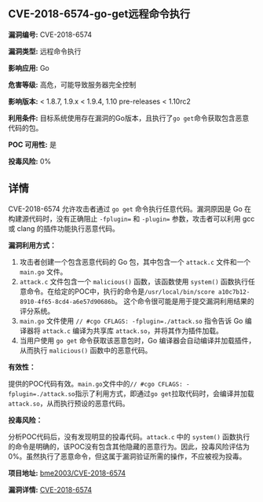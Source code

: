 ## CVE-2018-6574-go-get远程命令执行

**漏洞编号:** CVE-2018-6574

**漏洞类型:** 远程命令执行

**影响应用:** Go

**危害等级:** 高危，可能导致服务器完全控制

**影响版本:** < 1.8.7, 1.9.x < 1.9.4, 1.10 pre-releases < 1.10rc2

**利用条件:** 目标系统使用存在漏洞的Go版本，且执行了`go get`命令获取包含恶意代码的包。

**POC 可用性:** 是

**投毒风险:** 0%

## 详情

CVE-2018-6574 允许攻击者通过 `go get` 命令执行任意代码。漏洞原因是 Go 在构建源代码时，没有正确阻止 `-fplugin=` 和 `-plugin=` 参数，攻击者可以利用 gcc 或 clang 的插件功能执行恶意代码。

**漏洞利用方式：**

1.  攻击者创建一个包含恶意代码的 Go 包，其中包含一个 `attack.c` 文件和一个 `main.go` 文件。
2.  `attack.c` 文件包含一个 `malicious()` 函数，该函数使用 `system()` 函数执行任意命令。在给定的POC中，执行的命令是`/usr/local/bin/score a10c7b12-8910-4f65-8cd4-a6e57d90686b`。  这个命令很可能是用于提交漏洞利用结果的评分系统。
3.  `main.go` 文件使用 `// #cgo CFLAGS: -fplugin=./attack.so` 指令告诉 Go 编译器将 `attack.c` 编译为共享库 `attack.so`，并将其作为插件加载。
4.  当用户使用 `go get` 命令获取该恶意包时，Go 编译器会自动编译并加载插件，从而执行 `malicious()` 函数中的恶意代码。

**有效性：**

提供的POC代码有效。`main.go`文件中的`// #cgo CFLAGS: -fplugin=./attack.so`指示了利用方式，即通过`go get`拉取代码时，会编译并加载`attack.so`，从而执行预设的恶意代码。

**投毒风险：**

分析POC代码后，没有发现明显的投毒代码。`attack.c` 中的 `system()` 函数执行的命令是明确的，该POC没有包含其他隐藏的恶意行为。因此，投毒风险评估为0%。虽然执行了恶意命令，但这属于漏洞验证所需的操作，不应被视为投毒。


**项目地址:** [bme2003/CVE-2018-6574](https://github.com/bme2003/CVE-2018-6574)

**漏洞详情:** [CVE-2018-6574](https://nvd.nist.gov/vuln/detail/CVE-2018-6574)